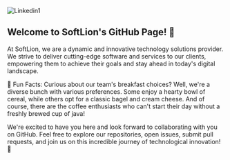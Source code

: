 ![Linkedin1](https://github.com/SoftLion-Co/.github/assets/79467842/b6ed34e0-42cb-4c8c-9e02-7ede91b11f07)

## Welcome to SoftLion's GitHub Page! 👋

At SoftLion, we are a dynamic and innovative technology solutions provider. We strive to deliver cutting-edge software and services to our clients, empowering them to achieve their goals and stay ahead in today's digital landscape.

🎉 Fun Facts: Curious about our team's breakfast choices? Well, we're a diverse bunch with various preferences. Some enjoy a hearty bowl of cereal, while others opt for a classic bagel and cream cheese. And of course, there are the coffee enthusiasts who can't start their day without a freshly brewed cup of java!

We're excited to have you here and look forward to collaborating with you on GitHub. Feel free to explore our repositories, open issues, submit pull requests, and join us on this incredible journey of technological innovation! 🚀
